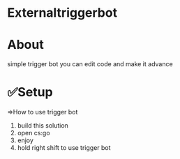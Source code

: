 # Externaltriggerbot
# About
simple trigger bot you can edit code and make it advance
# ✅Setup
=>How to use trigger bot
1. build this solution
2. open cs:go
3. enjoy
4. hold right shift to use trigger bot
